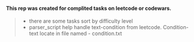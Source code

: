 #### This rep was created for complited tasks on leetcode or codewars.

> - there are some tasks sort by difficulty level
> - parser_script help handle text-condition from leetcode.
Condition-text locate in file named - condition.txt
